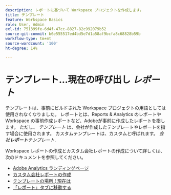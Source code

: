 ```yaml
---
description: レポートに基づいて Workspace プロジェクトを作成します。
title: テンプレート
feature: Workspace Basics
role: User, Admin
exl-id: 751399fe-6d4f-47cc-8827-82c992079b52
source-git-commit: b6e555517ed4bd5e7d1a58af9bcfa8c68828b59b
workflow-type: tm+mt
source-wordcount: '100'
ht-degree: 14%

---
```


# テンプレート…現在の呼び出し *レポート*

テンプレートは、事前にビルドされた Workspace プロジェクトの用語としては使用されなくなりました。 レポートとは、Reports &amp; Analytics のレポートや Workspace の事前作成レポートなど、Adobeが事前に作成したレポートを指します。 ただし、 *テンプレート* は、会社が作成したテンプレートやレポートを指す場合に使用されます。 カスタムテンプレートは、カスタムと呼ばれます。 *会社&#x200B;**レポート**テンプレート*.

Workspace レポートの作成とカスタム会社レポートの作成について詳しくは、次のドキュメントを参照してください。

* [Adobe Analytics ランディングページ](/help/analyze/landing.md)
* [カスタム会社レポートの作成](/help/analyze/landing.md#company-report)
* [テンプレートの場所 ( 現在は ](/help/analyze/landing.md#templates)
* [「レポート」タブに移動する](/help/analyze/landing.md#navigate-reports)

